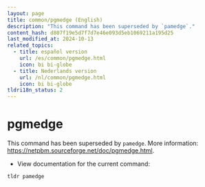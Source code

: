 ```yaml
---
layout: page
title: common/pgmedge (English)
description: "This command has been superseded by `pamedge`."
content_hash: d807f19e5d7f7d7e46e093d5eb1069211a195d25
last_modified_at: 2024-10-13
related_topics:
  - title: español version
    url: /es/common/pgmedge.html
    icon: bi bi-globe
  - title: Nederlands version
    url: /nl/common/pgmedge.html
    icon: bi bi-globe
tldri18n_status: 2
---
```

# pgmedge

This command has been superseded by `pamedge`.
More information: <https://netpbm.sourceforge.net/doc/pgmedge.html>.

- View documentation for the current command:

`tldr pamedge`
